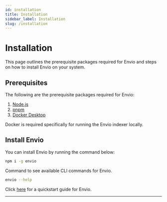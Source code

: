 ```yaml
---
id: installation
title: Installation
sidebar_label: Installation
slug: /installation
---
```


# Installation

This page outlines the prerequisite packages required for Envio and steps on how to install Envio on your system.

## Prerequisites

The following are the prerequisite packages required for Envio:

1. [<ins>Node.js</ins>](https://nodejs.org/en/download/current)
2. [<ins>pnpm</ins>](https://pnpm.io/installation)
3. [<ins>Docker Desktop</ins>](https://www.docker.com/products/docker-desktop/)

Docker is required specifically for running the Envio indexer locally.

## Install Envio

You can install Envio by running the command below:

```bash
npm i -g envio
```

Command to see available CLI commands for Envio.

```bash
envio --help
```

Click [<ins>here</ins>](./quickstart) for a quickstart guide for Envio.

---
